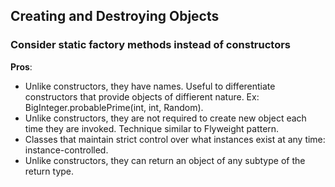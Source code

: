 ## Creating and Destroying Objects

### Consider static factory methods instead of constructors
**Pros**:
* Unlike constructors, they have names. Useful to differentiate constructors that provide objects of diffierent nature. Ex: BigInteger.probablePrime(int, int, Random).
* Unlike constructors, they are not required to create new object each time they are invoked. Technique similar to Flyweight pattern.
* Classes that maintain strict control over what instances exist at any time: instance-controlled.
* Unlike constructors, they can return an object of any subtype of the return type.